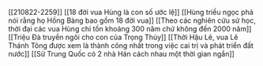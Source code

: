 
[[210822-2259]]
[[18 đời vua Hùng là con số ước lệ]]
[[Hùng triều ngọc phả nói rằng họ Hồng Bàng bao gồm 18 đời vua]]
[[Theo các nghiên cứu sử học, thời đại các vua Hùng chỉ tồn khoảng 300 năm chứ không đến 2000 năm]]
[[Triệu Đà truyền ngôi cho con của Trọng Thủy]]
[[Thời Hậu Lê, vua Lê Thánh Tông được xem là thành công nhất trong việc cai trị và phát triển đất nước]]
[[Sử Trung Quốc có 2 nhà Hán cách nhau một thời gian ngắn]]